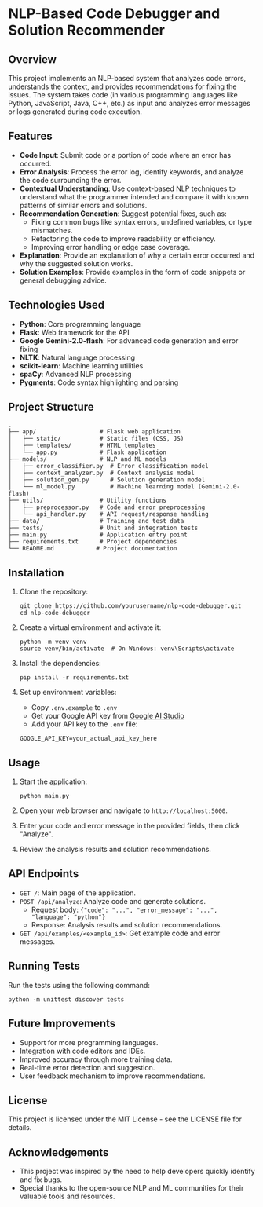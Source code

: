 # NLP-Based Code Debugger and Solution Recommender

## Overview

This project implements an NLP-based system that analyzes code errors, understands the context, and provides recommendations for fixing the issues. The system takes code (in various programming languages like Python, JavaScript, Java, C++, etc.) as input and analyzes error messages or logs generated during code execution.

## Features

- **Code Input**: Submit code or a portion of code where an error has occurred.
- **Error Analysis**: Process the error log, identify keywords, and analyze the code surrounding the error.
- **Contextual Understanding**: Use context-based NLP techniques to understand what the programmer intended and compare it with known patterns of similar errors and solutions.
- **Recommendation Generation**: Suggest potential fixes, such as:
  - Fixing common bugs like syntax errors, undefined variables, or type mismatches.
  - Refactoring the code to improve readability or efficiency.
  - Improving error handling or edge case coverage.
- **Explanation**: Provide an explanation of why a certain error occurred and why the suggested solution works.
- **Solution Examples**: Provide examples in the form of code snippets or general debugging advice.

## Technologies Used

- **Python**: Core programming language
- **Flask**: Web framework for the API
- **Google Gemini-2.0-flash**: For advanced code generation and error fixing
- **NLTK**: Natural language processing
- **scikit-learn**: Machine learning utilities
- **spaCy**: Advanced NLP processing
- **Pygments**: Code syntax highlighting and parsing

## Project Structure

```
.
├── app/                  # Flask web application
│   ├── static/           # Static files (CSS, JS)
│   ├── templates/        # HTML templates
│   └── app.py            # Flask application
├── models/               # NLP and ML models
│   ├── error_classifier.py  # Error classification model
│   ├── context_analyzer.py  # Context analysis model
│   ├── solution_gen.py      # Solution generation model
│   └── ml_model.py          # Machine learning model (Gemini-2.0-flash)
├── utils/                # Utility functions
│   ├── preprocessor.py   # Code and error preprocessing
│   └── api_handler.py    # API request/response handling
├── data/                 # Training and test data
├── tests/                # Unit and integration tests
├── main.py               # Application entry point
├── requirements.txt      # Project dependencies
└── README.md            # Project documentation
```

## Installation

1. Clone the repository:
   ```
   git clone https://github.com/yourusername/nlp-code-debugger.git
   cd nlp-code-debugger
   ```

2. Create a virtual environment and activate it:
   ```
   python -m venv venv
   source venv/bin/activate  # On Windows: venv\Scripts\activate
   ```

3. Install the dependencies:
   ```
   pip install -r requirements.txt
   ```

4. Set up environment variables:
   - Copy `.env.example` to `.env`
   - Get your Google API key from [Google AI Studio](https://aistudio.google.com/app/apikey)
   - Add your API key to the `.env` file:
   ```
   GOOGLE_API_KEY=your_actual_api_key_here
   ```

## Usage

1. Start the application:
   ```
   python main.py
   ```

2. Open your web browser and navigate to `http://localhost:5000`.

3. Enter your code and error message in the provided fields, then click "Analyze".

4. Review the analysis results and solution recommendations.

## API Endpoints

- `GET /`: Main page of the application.
- `POST /api/analyze`: Analyze code and generate solutions.
  - Request body: `{"code": "...", "error_message": "...", "language": "python"}`
  - Response: Analysis results and solution recommendations.
- `GET /api/examples/<example_id>`: Get example code and error messages.

## Running Tests

Run the tests using the following command:
```
python -m unittest discover tests
```

## Future Improvements

- Support for more programming languages.
- Integration with code editors and IDEs.
- Improved accuracy through more training data.
- Real-time error detection and suggestion.
- User feedback mechanism to improve recommendations.

## License

This project is licensed under the MIT License - see the LICENSE file for details.

## Acknowledgements

- This project was inspired by the need to help developers quickly identify and fix bugs.
- Special thanks to the open-source NLP and ML communities for their valuable tools and resources.
